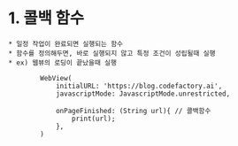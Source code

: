# 1. 콜백 함수
    * 일정 작업이 완료되면 실행되는 함수
    * 함수를 정의해두면, 바로 실행되지 않고 특정 조건이 성립될때 실행
    * ex) 웹뷰의 로딩이 끝났을때 실행

            WebView(
                initialURL: 'https://blog.codefactory.ai',
                javascriptMode: JavascriptMode.unrestricted,

                onPageFinished: (String url){ // 콜백함수
                    print(url);
                },
            )

    
